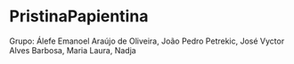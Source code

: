 # PristinaPapientina
Grupo: Álefe Emanoel Araújo de Oliveira, João Pedro Petrekic, José Vyctor Alves Barbosa, Maria Laura, Nadja

